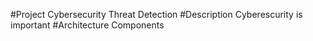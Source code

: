 #Project
Cybersecurity Threat Detection
#Description
Cyberescurity is important
#Architecture
Components
